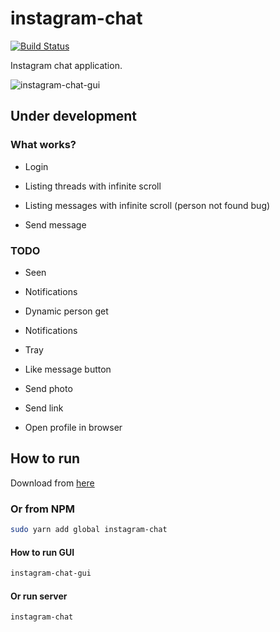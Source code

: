 # instagram-chat

[![Build Status](https://travis-ci.org/nemanjan00/instagram-chat.svg?branch=master)](https://travis-ci.org/nemanjan00/instagram-chat)

Instagram chat application.

![instagram-chat-gui](https://github.com/nemanjan00/instagram-chat/blob/master/screenshot/screenshot.jpg?raw=true)

## **Under development**

### What works? 

 * Login

 * Listing threads with infinite scroll

 * Listing messages with infinite scroll (person not found bug)

 * Send message

### TODO

 * Seen

 * Notifications

 * Dynamic person get

 * Notifications

 * Tray

 * Like message button

 * Send photo

 * Send link

 * Open profile in browser

## How to run

Download from [here](https://github.com/nemanjan00/instagram-chat/releases)

### Or from NPM

``` bash
sudo yarn add global instagram-chat
```

#### How to run GUI

``` bash
instagram-chat-gui
```

#### Or run server

``` bash
instagram-chat
```

